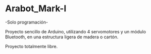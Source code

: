 # Arabot_Mark-I
-Solo programación-

Proyecto sencillo de Arduino, utilizando 4 servomotores y un módulo Bluetooth, en una estructura ligera de madera o cartón. 

Proyecto totalmente libre.
